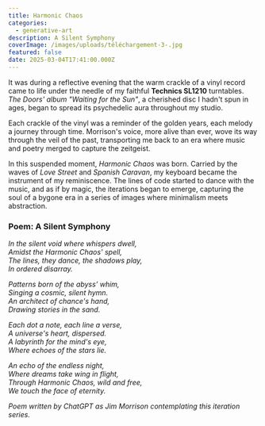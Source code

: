 ```yaml
---
title: Harmonic Chaos
categories:
  - generative-art
description: A Silent Symphony
coverImage: /images/uploads/téléchargement-3-.jpg
featured: false
date: 2025-03-04T17:41:00.000Z
---
```

It was during a reflective evening that the warm crackle of a vinyl record came to life under the needle of my faithful **Technics SL1210** turntables. *The Doors' album "Waiting for the Sun"*, a cherished disc I hadn't spun in ages, began to spread its psychedelic aura throughout my studio.  

Each crackle of the vinyl was a reminder of the golden years, each melody a journey through time. Morrison's voice, more alive than ever, wove its way through the veil of the past, transporting me back to an era where music and poetry merged to capture the zeitgeist.  

In this suspended moment, *Harmonic Chaos* was born. Carried by the waves of *Love Street* and *Spanish Caravan*, my keyboard became the instrument of my reminiscence. The lines of code started to dance with the music, and as if by magic, the iterations began to emerge, capturing the soul of a bygone era in a series of images where minimalism meets abstraction.  

### Poem: A Silent Symphony  
_In the silent void where whispers dwell,_  
_Amidst the Harmonic Chaos' spell,_  
_The lines, they dance, the shadows play,_  
_In ordered disarray._  

_Patterns born of the abyss’ whim,_  
_Singing a cosmic, silent hymn._  
_An architect of chance's hand,_  
_Drawing stories in the sand._  

_Each dot a note, each line a verse,_  
_A universe's heart, dispersed._  
_A labyrinth for the mind's eye,_  
_Where echoes of the stars lie._  

_An echo of the endless night,_  
_Where dreams take wing in flight,_  
_Through Harmonic Chaos, wild and free,_  
_We touch the face of eternity._  

*Poem written by ChatGPT as Jim Morrison contemplating this iteration series.* 

